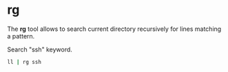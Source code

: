 # rg

The **rg** tool allows to search current directory recursively for lines matching a pattern.

Search "ssh" keyword.

```sh
ll | rg ssh
```

